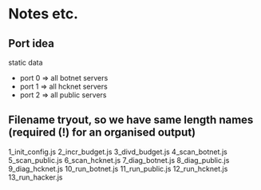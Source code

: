 # Notes etc.

## Port idea

static data
- port 0 => all botnet servers
- port 1 => all hcknet servers
- port 2 => all public servers

## Filename tryout, so we have same length names (required (!) for an organised output)
1_init_config.js
2_incr_budget.js
3_divd_budget.js
4_scan_botnet.js
5_scan_public.js
6_scan_hcknet.js
7_diag_botnet.js
8_diag_public.js
9_diag_hcknet.js
10_run_botnet.js
11_run_public.js
12_run_hcknet.js
13_run_hacker.js
